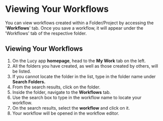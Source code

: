 # Viewing Your Workflows

You can view workflows created within a Folder/Project by accessing the '**Workflows**' tab. Once you save a workflow, it will appear under the 'Workflows' tab of the respective folder.

## Viewing Your Workflows

1. On the Lucy app **homepage**, head to the **My Work** tab on the left.
2. All the folders you have created, as well as those created by others, will be listed.
3. If you cannot locate the folder in the list, type in the folder name under **Search Folders.**
4. From the search results, click on the folder.
5. Inside the folder, navigate to the **Workflows** tab.
6. Use the search box to type in the workflow name to locate your workflow.
7. On the search results, select the **workflow** and click on it.
8. Your workflow will be opened in the workflow editor.
